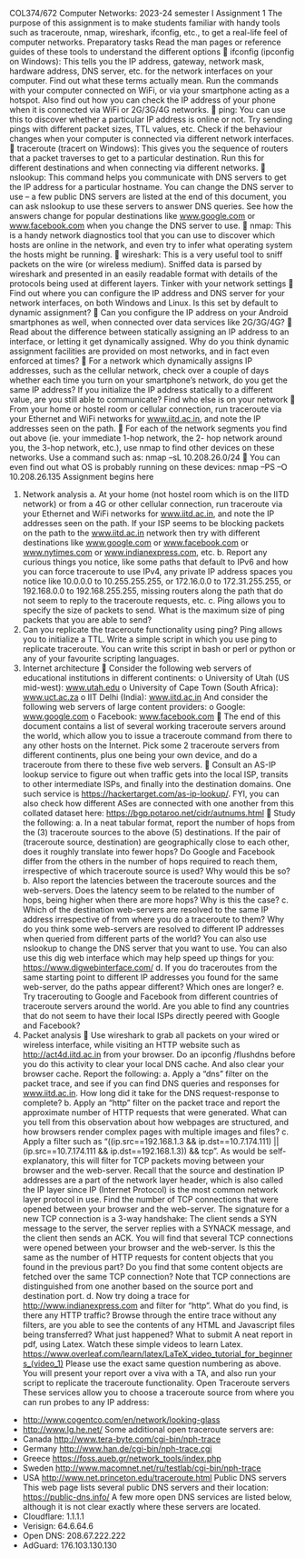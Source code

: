 COL374/672 Computer Networks: 2023-24 semester I
Assignment 1
The purpose of this assignment is to make students familiar with handy tools such as traceroute,
nmap, wireshark, ifconfig, etc., to get a real-life feel of computer networks.
Preparatory tasks
Read the man pages or reference guides of these tools to understand the different options
 ifconfig (ipconfig on Windows): This tells you the IP address, gateway, network mask, hardware
address, DNS server, etc. for the network interfaces on your computer. Find out what these
terms actually mean. Run the commands with your computer connected on WiFi, or via your
smartphone acting as a hotspot. Also find out how you can check the IP address of your phone
when it is connected via WiFi or 2G/3G/4G networks.
 ping: You can use this to discover whether a particular IP address is online or not. Try sending
pings with different packet sizes, TTL values, etc. Check if the behaviour changes when your
computer is connected via different network interfaces.
 traceroute (tracert on Windows): This gives you the sequence of routers that a packet traverses
to get to a particular destination. Run this for different destinations and when connecting via
different networks.
 nslookup: This command helps you communicate with DNS servers to get the IP address for a
particular hostname. You can change the DNS server to use – a few public DNS servers are listed
at the end of this document, you can ask nslookup to use these servers to answer DNS queries.
See how the answers change for popular destinations like www.google.com or
www.facebook.com when you change the DNS server to use.
 nmap: This is a handy network diagnostics tool that you can use to discover which hosts are
online in the network, and even try to infer what operating system the hosts might be running.
 wireshark: This is a very useful tool to sniff packets on the wire (or wireless medium). Sniffed
data is parsed by wireshark and presented in an easily readable format with details of the
protocols being used at different layers.
Tinker with your network settings
 Find out where you can configure the IP address and DNS server for your network interfaces, on
both Windows and Linux. Is this set by default to dynamic assignment? 
 Can you configure the IP address on your Android smartphones as well, when connected over
data services like 2G/3G/4G?
 Read about the difference between statically assigning an IP address to an interface, or letting it
get dynamically assigned. Why do you think dynamic assignment facilities are provided on most
networks, and in fact even enforced at times?
 For a network which dynamically assigns IP addresses, such as the cellular network, check over a
couple of days whether each time you turn on your smartphone’s network, do you get the same
IP address? If you initialize the IP address statically to a different value, are you still able to
communicate?
Find who else is on your network
 From your home or hostel room or cellular connection, run traceroute via your Ethernet and
WiFi networks for www.iitd.ac.in, and note the IP addresses seen on the path.
 For each of the network segments you find out above (ie. your immediate 1-hop network, the 2-
hop network around you, the 3-hop network, etc.), use nmap to find other devices on these
networks. Use a command such as:
nmap –sL 10.208.26.0/24
 You can even find out what OS is probably running on these devices:
nmap –PS –O 10.208.26.135
Assignment begins here
1. Network analysis
a. At your home (not hostel room which is on the IITD network) or from a 4G or other
cellular connection, run traceroute via your Ethernet and WiFi networks for
www.iitd.ac.in, and note the IP addresses seen on the path. If your ISP seems to be
blocking packets on the path to the www.iitd.ac.in network then try with different
destinations like www.google.com or www.facebook.com or www.nytimes.com or
www.indianexpress.com, etc.
b. Report any curious things you notice, like some paths that default to IPv6 and how you
can force traceroute to use IPv4, any private IP address spaces you notice like 10.0.0.0 to
10.255.255.255, or 172.16.0.0 to 172.31.255.255, or 192.168.0.0 to 192.168.255.255,
missing routers along the path that do not seem to reply to the traceroute requests, etc.
c. Ping allows you to specify the size of packets to send. What is the maximum size of ping
packets that you are able to send? 
2. Can you replicate the traceroute functionality using ping? Ping allows you to initialize a TTL.
Write a simple script in which you use ping to replicate traceroute. You can write this script in
bash or perl or python or any of your favourite scripting languages.
3. Internet architecture
 Consider the following web servers of educational institutions in different continents:
o University of Utah (US mid-west): www.utah.edu
o University of Cape Town (South Africa): www.uct.ac.za
o IIT Delhi (India): www.iitd.ac.in
And consider the following web servers of large content providers:
o Google: www.google.com
o Facebook: www.facebook.com
 The end of this document contains a list of several working traceroute servers around the world,
which allow you to issue a traceroute command from there to any other hosts on the Internet.
Pick some 2 traceroute servers from different continents, plus one being your own device, and
do a traceroute from there to these five web servers.
 Consult an AS-IP lookup service to figure out when traffic gets into the local ISP, transits to other
intermediate ISPs, and finally into the destination domains. One such service is
https://hackertarget.com/as-ip-lookup/. FYI, you can also check how different ASes are
connected with one another from this collated dataset here:
https://bgp.potaroo.net/cidr/autnums.html
 Study the following:
a. In a neat tabular format, report the number of hops from the (3) traceroute sources to
the above (5) destinations. If the pair of (traceroute source, destination) are
geographically close to each other, does it roughly translate into fewer hops? Do Google
and Facebook differ from the others in the number of hops required to reach them,
irrespective of which traceroute source is used? Why would this be so?
b. Also report the latencies between the traceroute sources and the web-servers. Does the
latency seem to be related to the number of hops, being higher when there are more
hops? Why is this the case?
c. Which of the destination web-servers are resolved to the same IP address irrespective of
from where you do a traceroute to them? Why do you think some web-servers are
resolved to different IP addresses when queried from different parts of the world? You 
can also use nslookup to change the DNS server that you want to use. You can also use
this dig web interface which may help speed up things for you:
https://www.digwebinterface.com/
d. If you do traceroutes from the same starting point to different IP addresses you found
for the same web-server, do the paths appear different? Which ones are longer?
e. Try tracerouting to Google and Facebook from different countries of traceroute servers
around the world. Are you able to find any countries that do not seem to have their local
ISPs directly peered with Google and Facebook?
4. Packet analysis
 Use wireshark to grab all packets on your wired or wireless interface, while visiting an HTTP
website such as http://act4d.iitd.ac.in from your browser. Do an ipconfig /flushdns before
you do this activity to clear your local DNS cache. And also clear your browser cache. Report
the following:
a. Apply a “dns” filter on the packet trace, and see if you can find DNS queries and
responses for www.iitd.ac.in. How long did it take for the DNS request-response to
complete?
b. Apply an “http” filter on the packet trace and report the approximate number of HTTP
requests that were generated. What can you tell from this observation about how webpages are structured, and how browsers render complex pages with multiple images and
files?
c. Apply a filter such as “((ip.src==192.168.1.3 && ip.dst==10.7.174.111) ||
(ip.src==10.7.174.111 && ip.dst==192.168.1.3)) && tcp”. As would be self-explanatory,
this will filter for TCP packets moving between your browser and the web-server. Recall
that the source and destination IP addresses are a part of the network layer header,
which is also called the IP layer since IP (Internet Protocol) is the most common network
layer protocol in use. Find the number of TCP connections that were opened between
your browser and the web-server. The signature for a new TCP connection is a 3-way
handshake: The client sends a SYN message to the server, the server replies with a SYNACK message, and the client then sends an ACK. You will find that several TCP
connections were opened between your browser and the web-server. Is this the same as
the number of HTTP requests for content objects that you found in the previous part?
Do you find that some content objects are fetched over the same TCP connection? Note
that TCP connections are distinguished from one another based on the source port and
destination port.
d. Now try doing a trace for http://www.indianexpress.com and filter for “http”. What do
you find, is there any HTTP traffic? Browse through the entire trace without any filters,
are you able to see the contents of any HTML and Javascript files being transferred?
What just happened?
What to submit
A neat report in pdf, using Latex. Watch these simple videos to learn Latex.
https://www.overleaf.com/learn/latex/LaTeX_video_tutorial_for_beginners_(video_1)
Please use the exact same question numbering as above.
You will present your report over a viva with a TA, and also run your script to replicate the
traceroute functionality.
Open Traceroute servers
These services allow you to choose a traceroute source from where you can run probes to any IP
address:
- http://www.cogentco.com/en/network/looking-glass
- http://www.lg.he.net/
Some additional open traceroute servers are:
- Canada http://www.tera-byte.com/cgi-bin/nph-trace
- Germany http://www.han.de/cgi-bin/nph-trace.cgi
- Greece https://foss.aueb.gr/network_tools/index.php
- Sweden http://www.macomnet.net/ru/testlab/cgi-bin/nph-trace
- USA http://www.net.princeton.edu/traceroute.html
Public DNS servers
This web page lists several public DNS servers and their location: https://public-dns.info/
A few more open DNS services are listed below, although it is not clear exactly where these servers
are located.
- Cloudflare: 1.1.1.1
- Verisign: 64.6.64.6
- Open DNS: 208.67.222.222
- AdGuard: 176.103.130.130
